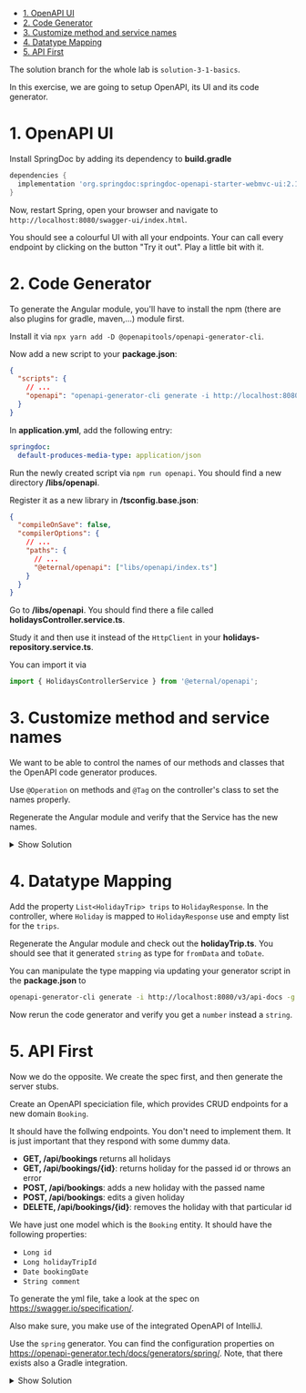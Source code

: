 - [1. OpenAPI UI](#1-openapi-ui)
- [2. Code Generator](#2-code-generator)
- [3. Customize method and service names](#3-customize-method-and-service-names)
- [4. Datatype Mapping](#4-datatype-mapping)
- [5. API First](#5-api-first)

The solution branch for the whole lab is `solution-3-1-basics`.

In this exercise, we are going to setup OpenAPI, its UI and its code generator.

# 1. OpenAPI UI

Install SpringDoc by adding its dependency to **build.gradle**

```groovy
dependencies {
  implementation 'org.springdoc:springdoc-openapi-starter-webmvc-ui:2.1.0'
}
```

Now, restart Spring, open your browser and navigate to `http://localhost:8080/swagger-ui/index.html`.

You should see a colourful UI with all your endpoints. Your can call every endpoint by clicking on the button "Try it out". Play a little bit with it.

# 2. Code Generator

To generate the Angular module, you'll have to install the npm (there are also plugins for gradle, maven,...) module first.

Install it via `npx yarn add -D @openapitools/openapi-generator-cli`.

Now add a new script to your **package.json**:

```json
{
  "scripts": {
    // ...
    "openapi": "openapi-generator-cli generate -i http://localhost:8080/v3/api-docs -g typescript-angular -o libs/openapi"
  }
}
```

In **application.yml**, add the following entry:

```yml
springdoc:
  default-produces-media-type: application/json
```

Run the newly created script via `npm run openapi`. You should find a new directory **/libs/openapi**.

Register it as a new library in **/tsconfig.base.json**:

```json
{
  "compileOnSave": false,
  "compilerOptions": {
    // ...
    "paths": {
      // ...
      "@eternal/openapi": ["libs/openapi/index.ts"]
    }
  }
}
```

Go to **/libs/openapi**. You should find there a file called **holidaysController.service.ts**.

Study it and then use it instead of the `HttpClient` in your **holidays-repository.service.ts**.

You can import it via

```typescript
import { HolidaysControllerService } from '@eternal/openapi';
```

# 3. Customize method and service names

We want to be able to control the names of our methods and classes that the OpenAPI code generator produces.

Use `@Operation` on methods and `@Tag` on the controller's class to set the names properly.

Regenerate the Angular module and verify that the Service has the new names.

<details>
<summary>Show Solution</summary>
<p>

**HolidaysController.java**

```java
// ...
@Tag(name = "Holidays")
public class HolidaysController {

  // ...
  @GetMapping
  @Operation(operationId = "findAll")
  public List<HolidayResponse> index() {
    // ...
  }

  @GetMapping("{id}")
  @Operation(operationId = "findById")
  public HolidayResponse find(@PathVariable("id") Long id) {
    // ...
  }

  @PostMapping
  @Operation(operationId = "add")
  public boolean add(@RequestBody @Valid HolidayDto holidayDto) {
    // ...
  }

  @PutMapping
  @Operation(operationId = "save")
  public void update(@RequestBody @Valid HolidayDto holidayDto) {
    // ...
  }

  @DeleteMapping("{id}")
  @Operation(operationId = "remove")
  public void remove(@PathVariable("id") Long id) {
    // ...
  }
}

```

</p>
</details>

# 4. Datatype Mapping

Add the property `List<HolidayTrip> trips` to `HolidayResponse`. In the controller, where `Holiday` is mapped to `HolidayResponse` use and empty list for the `trips`.

Regenerate the Angular module and check out the **holidayTrip.ts**. You should see that it generated `string` as type for `fromData` and `toDate`.

You can manipulate the type mapping via updating your generator script in the **package.json** to

```bash
openapi-generator-cli generate -i http://localhost:8080/v3/api-docs -g typescript-angular -o libs/openapi --type-mappings=DateTime=number
```

Now rerun the code generator and verify you get a `number` instead a `string`.

# 5. API First

Now we do the opposite. We create the spec first, and then generate the server stubs.

Create an OpenAPI speciciation file, which provides CRUD endpoints for a new domain `Booking`.

It should have the follwing endpoints. You don't need to implement them. It is just important that they respond with some dummy data.

- **GET, /api/bookings** returns all holidays
- **GET, /api/bookings/{id}**: returns holiday for the passed id or throws an error
- **POST, /api/bookings**: adds a new holiday with the passed name
- **POST, /api/bookings**: edits a given holiday
- **DELETE, /api/bookings/{id}**: removes the holiday with that particular id

We have just one model which is the `Booking` entity. It should have the following properties:

- `Long id`
- `Long holidayTripId`
- `Date bookingDate`
- `String comment`

To generate the yml file, take a look at the spec on https://swagger.io/specification/.

Also make sure, you make use of the integrated OpenAPI of IntelliJ.

Use the `spring` generator. You can find the configuration properties on https://openapi-generator.tech/docs/generators/spring/. Note, that there exists also a Gradle integration.

<details>
<summary>Show Solution</summary>
<p>

First, you need to create the **bookings.yml**.

**/api/bookings.yml**

```yml
openapi: 3.0.1
info:
  title: OpenAPI definition
  version: v0
servers:
  - url: http://localhost:8080
    description: Generated server url
paths:
  /api/booking:
    get:
      tags:
        - Bookings
      operationId: findAll
      responses:
        '200':
          description: OK
          content:
            application/json:
              schema:
                type: array
                items:
                  $ref: '#/components/schemas/Booking'
    put:
      tags:
        - Bookings
      operationId: save
      requestBody:
        content:
          application/json:
            schema:
              $ref: '#/components/schemas/Booking'
        required: true
      responses:
        '200':
          description: OK
    post:
      tags:
        - Bookings
      operationId: add
      requestBody:
        content:
          application/json:
            schema:
              $ref: '#/components/schemas/Booking'
        required: true
      responses:
        '200':
          description: OK
          content:
            application/json:
              schema:
                type: boolean
  /api/booking/{id}:
    get:
      tags:
        - Bookings
      operationId: findById
      parameters:
        - name: id
          in: path
          required: true
          schema:
            type: integer
            format: int64
      responses:
        '200':
          description: OK
          content:
            application/json:
              schema:
                $ref: '#/components/schemas/Booking'
    delete:
      tags:
        - Bookings
      operationId: remove
      parameters:
        - name: id
          in: path
          required: true
          schema:
            type: integer
            format: int64
      responses:
        '200':
          description: OK
components:
  schemas:
    Booking:
      required:
        - holidayTripId
        - bookingDate
      type: object
      properties:
        id:
          type: integer
          format: int64
        holidayTripId:
          type: integer
          format: int64
        bookingDate:
          type: string
          format: date
        comment:
          type: string
```

---

Next, install the OpenAPI Generator plugin in **build.gradle**. Add it to the `plugins` sections.

```groovy
plugins {
    id 'org.springframework.boot' version '3.1.1'
    id 'io.spring.dependency-management' version '1.1.0'
    id 'java'
    id 'org.openapi.generator' version '6.6.0'
}
```

---

After refreshing Gradle, you should see that there is category of tasks called **openapi tools**

Configure the task `openApiGenerate`:

```groovy
openApiGenerate {
  generatorName.set('spring')
  inputSpec.set("$rootDir/api/bookings.yml")
  outputDir.set("$rootDir/generated")
}
```

---

Running `./gradlew openApiGenerate` should create the **generated** directory. Unfortunately, the code is not usable. We have the implementations of the controllers, it uses `javax` annotation and other annotations, where we are missing the dependencies.

Change the configurator so that it uses the following properties:

```groovy
openApiGenerate {
  generatorName.set('spring')
  inputSpec.set("$rootDir/api/bookings.yml")
  outputDir.set("$rootDir/generated")
  additionalProperties.set([
    interfaceOnly: true,
    apiPackage: 'com.softarc.eternal.web.api',
    documentationProvider: 'none',
    modelPackage: 'com.softarc.eternal.web.model',
    openApiNullable: false,
    useSpringBoot3: true,
    useBeanValidation: true,
    useTags: true
  ])
}
```

---

Now we have to integrate the generated source into our `main` sourceset.

Add the following to your **build.gradle**.

```groovy
sourceSets.main.java.srcDirs += 'generated/src/main/java'
```

---

The generated code contains interfaces with default implemenation for our endpoints.

In order to "activate" them, we generate a class in our original sourceset which implements the methods of that interface.

It has to be annotated with `@RestController`. The other annotations are inherited.

**src/main/java/com/softarc/eternal/web/BookingsController.java**

```java
@RestController
public class BookingsController implements BookingsApi {

  @Override
  public ResponseEntity<List<Booking>> findAll() {
    return ResponseEntity.ok(Collections.emptyList());
  }

  @Override
  public ResponseEntity<Boolean> add(Booking booking) {
    return ResponseEntity.ok(true);
  }

  @Override
  public ResponseEntity<Booking> findById(Long id) {
    return ResponseEntity.ok(new Booking(id, LocalDate.now()));
  }

  @Override
  public ResponseEntity<Void> remove(Long id) {
    return ResponseEntity.ok().build();
  }

  @Override
  public ResponseEntity<Void> save(Booking booking) {
    return ResponseEntity.ok().build();
  }
}

```

---

Verify that `/api/booking/` responds and also shows up on http://localhost:8080/swagger-ui/index.html.

</p>
</details>
